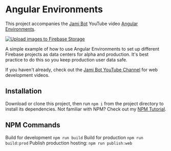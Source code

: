 # Angular Environments

This project accompanies the [Jami Bot](https://jamibot.com) YouTube video [Angular Environments](https://www.youtube.com/watch?v=6WJ8kObLSiQ).

[![Upload images to Firebase Storage](https://img.youtube.com/vi/6WJ8kObLSiQ/0.jpg)](https://youtu.be/6WJ8kObLSiQ)

A simple example of how to use Angular Environments to set up different Firebase projects as data centers for alpha and production. It's best practice to do this so you keep production user data safe.

If you haven't already, check out the [Jami Bot YouTube Channel](https://youtube.com/c/JamiBot) for web development videos.

## Installation

Download or clone this project, then run `npm i` from the project directory to install its dependencies. Not familiar with NPM? Check out my [NPM Tutorial](https://www.youtube.com/watch?v=mzs-N5hXGuQ).

## NPM Commands

Build for development `npm run build`
Build for production `npm run build:prod`
Publish production hosting: `npm run publish:web`
